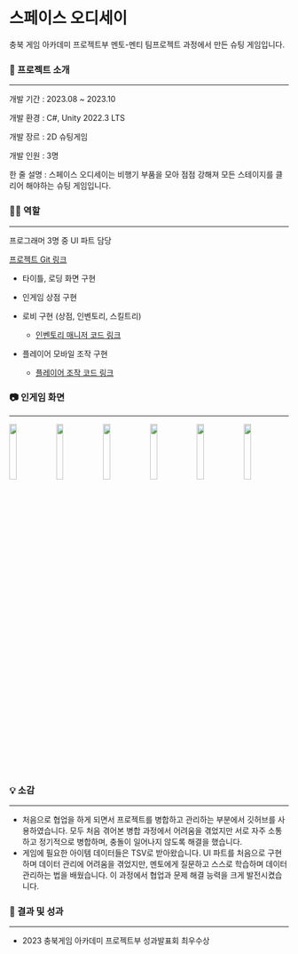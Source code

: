 # 스페이스 오디세이

충북 게임 아카데미 프로젝트부 멘토-멘티 팀프로젝트 과정에서 만든 슈팅 게임입니다.



### 📝 프로젝트 소개

***
개발 기간 : 2023.08 ~ 2023.10

개발 환경 : C#, Unity 2022.3 LTS

개발 장르 : 2D 슈팅게임

개발 인원 : 3명

한 줄 설명 : 스페이스 오디세이는 비행기 부품을 모아 점점 강해져 모든 스테이지를 클리어 해야하는 슈팅 게임입니다.



### 🙋‍♂️ 역할

***
프로그래머 3명 중 UI 파트 담당

[프로젝트 Git 링크](https://github.com/gdadan/SpaceOdyssey/tree/main/Assets/UI_AH)

- 타이틀, 로딩 화면 구현

- 인게임 상점 구현

- 로비 구현 (상점, 인벤토리, 스킬트리)

  - [인벤토리 매니저 코드 링크](https://github.com/gdadan/SpaceOdyssey/blob/main/Assets/UI_AH/Scripts/UI/Manager/InventoryManager.cs)

- 플레이어 모바일 조작 구현

  - [플레이어 조작 코드 링크](https://github.com/gdadan/SpaceOdyssey/blob/main/Assets/UI_AH/Scripts/PlayerController.cs)



### 📷 인게임 화면

***
<img src="https://github.com/user-attachments/assets/03478852-d60a-4828-8036-533ef9698249"  width="16%" height="16%">
<img src="https://github.com/user-attachments/assets/06e3603e-eb4e-48b9-a309-e19008add157"  width="16%" height="16%">
<img src="https://github.com/user-attachments/assets/da9dd54e-930b-4531-b104-1d4d7a8bcb50"  width="16%" height="16%">
<img src="https://github.com/user-attachments/assets/3d826df0-8aae-4787-9bf1-2da3a9c154eb"  width="16%" height="16%">
<img src="https://github.com/user-attachments/assets/dbe31d67-3cb7-46c0-bb27-ad098d629077"  width="16%" height="16%">
<img src="https://github.com/user-attachments/assets/86d1a330-d1a6-4ece-acc9-dfe6396a4297"  width="16%" height="16%">



### 💡 소감

***
- 처음으로 협업을 하게 되면서 프로젝트를 병합하고 관리하는 부분에서 깃허브를 사용하였습니다. 모두 처음 겪어본 병합 과정에서 어려움을 겪었지만 서로 자주 소통하고 정기적으로 병합하며, 충돌이 일어나지 않도록 해결을 했습니다.
- 게임에 필요한 아이템 데이터들은 TSV로 받아왔습니다. UI 파트를 처음으로 구현하며 데이터 관리에 어려움을 겪었지만, 멘토에게 질문하고 스스로 학습하며 데이터 관리하는 법을 배웠습니다. 이 과정에서 협업과 문제 해결 능력을 크게 발전시켰습니다.



### 🎯 결과 및 성과

***
- 2023 충북게임 아카데미 프로젝트부 성과발표회 최우수상

